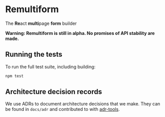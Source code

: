 # Remultiform

The **Re**act **multi**page **form** builder

**Warning: Remultiform is still in alpha. No promises of API stability are
made.**

## Running the tests

To run the full test suite, including building:

```bash
npm test
```

## Architecture decision records

We use ADRs to document architecture decisions that we make. They can be found
in `docs/adr` and contributed to with
[adr-tools](https://github.com/npryce/adr-tools).
